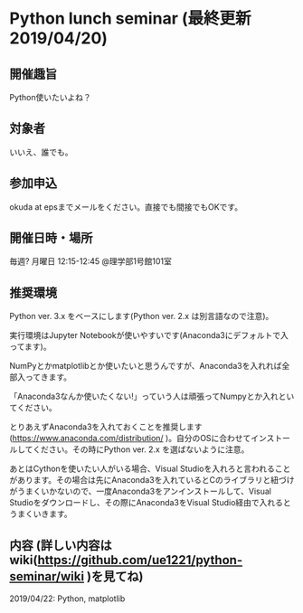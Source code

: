 # Python lunch seminar (最終更新 2019/04/20)

## 開催趣旨
Python使いたいよね？

## 対象者
いいえ、誰でも。

## 参加申込
okuda at epsまでメールをください。直接でも間接でもOKです。

## 開催日時・場所
毎週? 月曜日 12:15-12:45 @理学部1号館101室

## 推奨環境
Python ver. 3.x をベースにします(Python ver. 2.x は別言語なので注意)。

実行環境はJupyter Notebookが使いやすいです(Anaconda3にデフォルトで入ってます)。

NumPyとかmatplotlibとか使いたいと思うんですが、Anaconda3を入れれば全部入ってきます。

「Anaconda3なんか使いたくない!」っていう人は頑張ってNumpyとか入れといてください。

とりあえずAnaconda3を入れておくことを推奨します(https://www.anaconda.com/distribution/ )。自分のOSに合わせてインストールしてください。その時にPython ver. 2.x を選ばないように注意。

あとはCythonを使いたい人がいる場合、Visual Studioを入れろと言われることがあります。その場合は先にAnaconda3を入れているとCのライブラリと紐づけがうまくいかないので、一度Anaconda3をアンインストールして、Visual Studioをダウンロードし、その際にAnaconda3をVisual Studio経由で入れるとうまくいきます。

## 内容 (詳しい内容はwiki(https://github.com/ue1221/python-seminar/wiki )を見てね)
2019/04/22: Python, matplotlib
